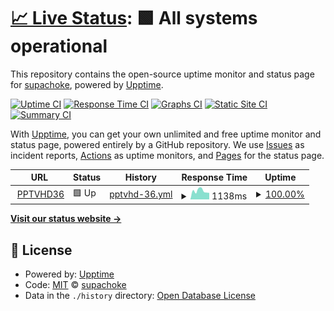 # [📈 Live Status](https://supachoke.github.io/uptime): <!--live status--> **🟩 All systems operational**

This repository contains the open-source uptime monitor and status page for [supachoke](https://supachoke.github.io/uptime), powered by [Upptime](https://github.com/upptime/upptime).

[![Uptime CI](https://github.com/koj-co/upptime/workflows/Uptime%20CI/badge.svg)](https://github.com/koj-co/upptime/actions?query=workflow%3A%22Uptime+CI%22)
[![Response Time CI](https://github.com/koj-co/upptime/workflows/Response%20Time%20CI/badge.svg)](https://github.com/koj-co/upptime/actions?query=workflow%3A%22Response+Time+CI%22)
[![Graphs CI](https://github.com/koj-co/upptime/workflows/Graphs%20CI/badge.svg)](https://github.com/koj-co/upptime/actions?query=workflow%3A%22Graphs+CI%22)
[![Static Site CI](https://github.com/koj-co/upptime/workflows/Static%20Site%20CI/badge.svg)](https://github.com/koj-co/upptime/actions?query=workflow%3A%22Static+Site+CI%22)
[![Summary CI](https://github.com/koj-co/upptime/workflows/Summary%20CI/badge.svg)](https://github.com/koj-co/upptime/actions?query=workflow%3A%22Summary+CI%22)

With [Upptime](https://upptime.js.org), you can get your own unlimited and free uptime monitor and status page, powered entirely by a GitHub repository. We use [Issues](https://github.com/supachoke/uptime/issues) as incident reports, [Actions](https://github.com/supachoke/uptime/actions) as uptime monitors, and [Pages](https://supachoke.github.io/uptime) for the status page.

<!--start: status pages-->
<!-- This summary is generated by Upptime (https://github.com/upptime/upptime) -->
<!-- Do not edit this manually, your changes will be overwritten -->
<!-- prettier-ignore -->
| URL | Status | History | Response Time | Uptime |
| --- | ------ | ------- | ------------- | ------ |
| <img alt="" src="https://icons.duckduckgo.com/ip3/www.pptvhd36.com.ico" height="13"> [PPTVHD36](https://www.pptvhd36.com) | 🟩 Up | [pptvhd-36.yml](https://github.com/supachoke/uptime/commits/HEAD/history/pptvhd-36.yml) | <details><summary><img alt="Response time graph" src="./graphs/pptvhd-36/response-time-week.png" height="20"> 1138ms</summary><br><a href="https://supachoke.github.io/uptime/history/pptvhd-36"><img alt="Response time 2651" src="https://img.shields.io/endpoint?url=https%3A%2F%2Fraw.githubusercontent.com%2Fsupachoke%2Fuptime%2FHEAD%2Fapi%2Fpptvhd-36%2Fresponse-time.json"></a><br><a href="https://supachoke.github.io/uptime/history/pptvhd-36"><img alt="24-hour response time 920" src="https://img.shields.io/endpoint?url=https%3A%2F%2Fraw.githubusercontent.com%2Fsupachoke%2Fuptime%2FHEAD%2Fapi%2Fpptvhd-36%2Fresponse-time-day.json"></a><br><a href="https://supachoke.github.io/uptime/history/pptvhd-36"><img alt="7-day response time 1138" src="https://img.shields.io/endpoint?url=https%3A%2F%2Fraw.githubusercontent.com%2Fsupachoke%2Fuptime%2FHEAD%2Fapi%2Fpptvhd-36%2Fresponse-time-week.json"></a><br><a href="https://supachoke.github.io/uptime/history/pptvhd-36"><img alt="30-day response time 1222" src="https://img.shields.io/endpoint?url=https%3A%2F%2Fraw.githubusercontent.com%2Fsupachoke%2Fuptime%2FHEAD%2Fapi%2Fpptvhd-36%2Fresponse-time-month.json"></a><br><a href="https://supachoke.github.io/uptime/history/pptvhd-36"><img alt="1-year response time 2280" src="https://img.shields.io/endpoint?url=https%3A%2F%2Fraw.githubusercontent.com%2Fsupachoke%2Fuptime%2FHEAD%2Fapi%2Fpptvhd-36%2Fresponse-time-year.json"></a></details> | <details><summary><a href="https://supachoke.github.io/uptime/history/pptvhd-36">100.00%</a></summary><a href="https://supachoke.github.io/uptime/history/pptvhd-36"><img alt="All-time uptime 99.97%" src="https://img.shields.io/endpoint?url=https%3A%2F%2Fraw.githubusercontent.com%2Fsupachoke%2Fuptime%2FHEAD%2Fapi%2Fpptvhd-36%2Fuptime.json"></a><br><a href="https://supachoke.github.io/uptime/history/pptvhd-36"><img alt="24-hour uptime 100.00%" src="https://img.shields.io/endpoint?url=https%3A%2F%2Fraw.githubusercontent.com%2Fsupachoke%2Fuptime%2FHEAD%2Fapi%2Fpptvhd-36%2Fuptime-day.json"></a><br><a href="https://supachoke.github.io/uptime/history/pptvhd-36"><img alt="7-day uptime 100.00%" src="https://img.shields.io/endpoint?url=https%3A%2F%2Fraw.githubusercontent.com%2Fsupachoke%2Fuptime%2FHEAD%2Fapi%2Fpptvhd-36%2Fuptime-week.json"></a><br><a href="https://supachoke.github.io/uptime/history/pptvhd-36"><img alt="30-day uptime 100.00%" src="https://img.shields.io/endpoint?url=https%3A%2F%2Fraw.githubusercontent.com%2Fsupachoke%2Fuptime%2FHEAD%2Fapi%2Fpptvhd-36%2Fuptime-month.json"></a><br><a href="https://supachoke.github.io/uptime/history/pptvhd-36"><img alt="1-year uptime 99.95%" src="https://img.shields.io/endpoint?url=https%3A%2F%2Fraw.githubusercontent.com%2Fsupachoke%2Fuptime%2FHEAD%2Fapi%2Fpptvhd-36%2Fuptime-year.json"></a></details>

<!--end: status pages-->

[**Visit our status website →**](https://supachoke.github.io/uptime)

## 📄 License

- Powered by: [Upptime](https://github.com/upptime/upptime)
- Code: [MIT](./LICENSE) © [supachoke](https://supachoke.github.io/uptime)
- Data in the `./history` directory: [Open Database License](https://opendatacommons.org/licenses/odbl/1-0/)
